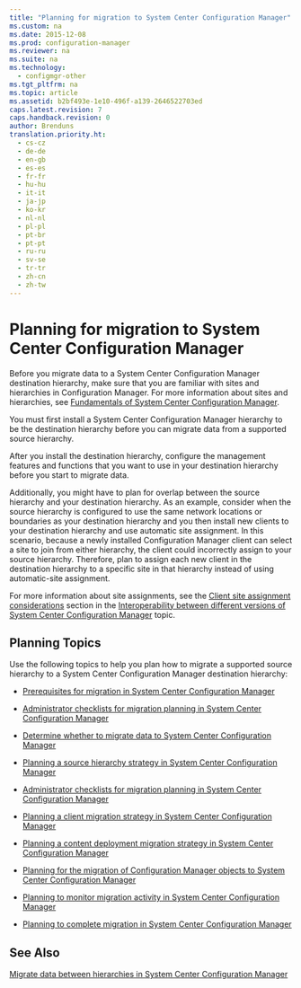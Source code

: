 ```yaml
---
title: "Planning for migration to System Center Configuration Manager"
ms.custom: na
ms.date: 2015-12-08
ms.prod: configuration-manager
ms.reviewer: na
ms.suite: na
ms.technology: 
  - configmgr-other
ms.tgt_pltfrm: na
ms.topic: article
ms.assetid: b2bf493e-1e10-496f-a139-2646522703ed
caps.latest.revision: 7
caps.handback.revision: 0
author: Brenduns
translation.priority.ht: 
  - cs-cz
  - de-de
  - en-gb
  - es-es
  - fr-fr
  - hu-hu
  - it-it
  - ja-jp
  - ko-kr
  - nl-nl
  - pl-pl
  - pt-br
  - pt-pt
  - ru-ru
  - sv-se
  - tr-tr
  - zh-cn
  - zh-tw
---
```

# Planning for migration to System Center Configuration Manager
Before you migrate data to a System Center Configuration Manager destination hierarchy, make sure that you are familiar with sites and hierarchies in Configuration Manager. For more information about sites and hierarchies, see [Fundamentals of System Center Configuration Manager](../../core/understand/fundamentals.md).  
  
 You must first install a System Center Configuration Manager hierarchy to be the destination hierarchy before you can migrate data from a supported source hierarchy.  
  
 After you install the destination hierarchy, configure the management features and functions that you want to use in your destination hierarchy before you start to migrate data.  
  
 Additionally, you might have to plan for overlap between the source hierarchy and your destination hierarchy. As an example, consider when the source hierarchy is configured to use the same network locations or boundaries as your destination hierarchy and you then install new clients to your destination hierarchy and use automatic site assignment. In this scenario, because a newly installed Configuration Manager client can select a site to join from either hierarchy, the client could incorrectly assign to your source hierarchy. Therefore, plan to assign each new client in the destination hierarchy to a specific site in that hierarchy instead of using automatic-site assignment.  
  
 For more information about site assignments, see the [Client site assignment considerations](../../core/plan-design/hierarchy/interoperability-between-different-versions.md#BKMK_SupConfigSiteAssignment) section in the [Interoperability between different versions of System Center Configuration Manager](../../core/plan-design/hierarchy/interoperability-between-different-versions.md) topic.  
  
## Planning Topics  
 Use the following topics to help you plan how to migrate a supported source hierarchy to a System Center Configuration Manager destination hierarchy:  
  
-   [Prerequisites for migration in System Center Configuration Manager](../../core/migration/prerequisites-for-migration.md)  
  
-   [Administrator checklists for migration planning in System Center Configuration Manager](../../core/migration/administrator-checklists-for-migration-planning.md)  
  
-   [Determine whether to migrate data to System Center Configuration Manager](../../core/migration/determine-whether-to-migrate-data.md)  
  
-   [Planning a source hierarchy strategy in System Center Configuration Manager](../../core/migration/planning-a-source-hierarchy-strategy.md)  
  
-   [Administrator checklists for migration planning in System Center Configuration Manager](../../core/migration/administrator-checklists-for-migration-planning.md)  
  
-   [Planning a client migration strategy in System Center Configuration Manager](../../core/migration/planning-a-client-migration-strategy.md)  
  
-   [Planning a content deployment migration strategy in System Center Configuration Manager](../../core/migration/planning-a-content-deployment-migration-strategy.md)  
  
-   [Planning for the migration of Configuration Manager objects to System Center Configuration Manager](../../core/migration/planning-for-the-migration-of-objects.md)  
  
-   [Planning to monitor migration activity in System Center Configuration Manager](../../core/migration/planning-to-monitor-migration-activity.md)  
  
-   [Planning to complete migration in System Center Configuration Manager](../../core/migration/planning-to-complete-migration.md)  
  
## See Also  
 [Migrate data between hierarchies in System Center Configuration Manager](../../core/migration/migrate-data-between-hierarchies.md)
